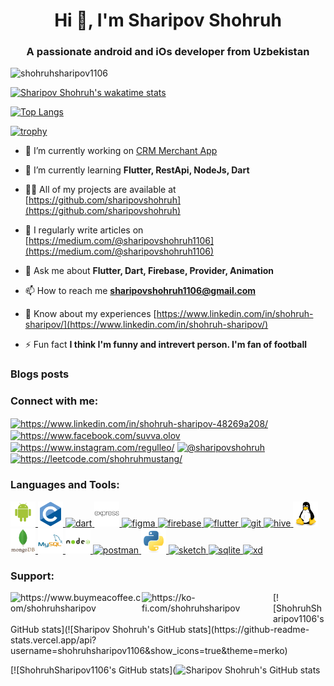 <h1 align="center">Hi 👋, I'm Sharipov Shohruh</h1>
<h3 align="center">A passionate android and iOs developer from Uzbekistan</h3>

<p align="left"> <img src="https://komarev.com/ghpvc/?username=shohruhsharipov1106&label=Profile%20views&color=brightgreen&style=flat" alt="shohruhsharipov1106" /> </p>

[![Sharipov Shohruh's wakatime stats](https://github-readme-stats.vercel.app/api/wakatime?username=shohruhtohirovich)](https://github.com/shohruhsharipov1106/github-readme-stats)

[![Top Langs](https://github-readme-stats.vercel.app/api/top-langs/?username=shohruhsharipov1106)](https://github.com/shohruhsharipov1106/github-readme-stats)

[![trophy](https://github-profile-trophy.vercel.app/?username=shohruhsharipov1106&margin-w=30&theme=matrix)](https://github.com/shohruhsharipov1106/github-profile-trophy)

- 🔭 I’m currently working on [CRM Merchant App](https://github.com/ShohruhSharipov1106/CRM-Merchant-App)

- 🌱 I’m currently learning **Flutter, RestApi, NodeJs, Dart**

- 👨‍💻 All of my projects are available at [https://github.com/sharipovshohruh](https://github.com/sharipovshohruh)

- 📝 I regularly write articles on [https://medium.com/@sharipovshohruh1106](https://medium.com/@sharipovshohruh1106)

- 💬 Ask me about **Flutter, Dart, Firebase, Provider, Animation**

- 📫 How to reach me **sharipovshohruh1106@gmail.com**

- 📄 Know about my experiences [https://www.linkedin.com/in/shohruh-sharipov/](https://www.linkedin.com/in/shohruh-sharipov/)

- ⚡ Fun fact **I think I'm funny and intrevert person. I'm fan of football**

### Blogs posts
<!-- BLOG-POST-LIST:START -->
<!-- BLOG-POST-LIST:END -->

<h3 align="left">Connect with me:</h3>
<p align="left">
<a href="https://linkedin.com/in/https://www.linkedin.com/in/shohruh-sharipov-48269a208/" target="blank"><img align="center" src="https://raw.githubusercontent.com/rahuldkjain/github-profile-readme-generator/master/src/images/icons/Social/linked-in-alt.svg" alt="https://www.linkedin.com/in/shohruh-sharipov-48269a208/" height="30" width="40" /></a>
<a href="https://fb.com/https://www.facebook.com/suvva.olov" target="blank"><img align="center" src="https://raw.githubusercontent.com/rahuldkjain/github-profile-readme-generator/master/src/images/icons/Social/facebook.svg" alt="https://www.facebook.com/suvva.olov" height="30" width="40" /></a>
<a href="https://instagram.com/https://www.instagram.com/regulleo/" target="blank"><img align="center" src="https://raw.githubusercontent.com/rahuldkjain/github-profile-readme-generator/master/src/images/icons/Social/instagram.svg" alt="https://www.instagram.com/regulleo/" height="30" width="40" /></a>
<a href="https://medium.com/@sharipovshohruh" target="blank"><img align="center" src="https://raw.githubusercontent.com/rahuldkjain/github-profile-readme-generator/master/src/images/icons/Social/medium.svg" alt="@sharipovshohruh" height="30" width="40" /></a>
<a href="https://www.leetcode.com/https://leetcode.com/shohruhmustang/" target="blank"><img align="center" src="https://raw.githubusercontent.com/rahuldkjain/github-profile-readme-generator/master/src/images/icons/Social/leet-code.svg" alt="https://leetcode.com/shohruhmustang/" height="30" width="40" /></a>
</p>

<h3 align="left">Languages and Tools:</h3>
<p align="left"> <a href="https://developer.android.com" target="_blank" rel="noreferrer"> <img src="https://raw.githubusercontent.com/devicons/devicon/master/icons/android/android-original-wordmark.svg" alt="android" width="40" height="40"/> </a> <a href="https://www.cprogramming.com/" target="_blank" rel="noreferrer"> <img src="https://raw.githubusercontent.com/devicons/devicon/master/icons/c/c-original.svg" alt="c" width="40" height="40"/> </a> <a href="https://dart.dev" target="_blank" rel="noreferrer"> <img src="https://www.vectorlogo.zone/logos/dartlang/dartlang-icon.svg" alt="dart" width="40" height="40"/> </a> <a href="https://expressjs.com" target="_blank" rel="noreferrer"> <img src="https://raw.githubusercontent.com/devicons/devicon/master/icons/express/express-original-wordmark.svg" alt="express" width="40" height="40"/> </a> <a href="https://www.figma.com/" target="_blank" rel="noreferrer"> <img src="https://www.vectorlogo.zone/logos/figma/figma-icon.svg" alt="figma" width="40" height="40"/> </a> <a href="https://firebase.google.com/" target="_blank" rel="noreferrer"> <img src="https://www.vectorlogo.zone/logos/firebase/firebase-icon.svg" alt="firebase" width="40" height="40"/> </a> <a href="https://flutter.dev" target="_blank" rel="noreferrer"> <img src="https://www.vectorlogo.zone/logos/flutterio/flutterio-icon.svg" alt="flutter" width="40" height="40"/> </a> <a href="https://git-scm.com/" target="_blank" rel="noreferrer"> <img src="https://www.vectorlogo.zone/logos/git-scm/git-scm-icon.svg" alt="git" width="40" height="40"/> </a> <a href="https://hive.apache.org/" target="_blank" rel="noreferrer"> <img src="https://www.vectorlogo.zone/logos/apache_hive/apache_hive-icon.svg" alt="hive" width="40" height="40"/> </a> <a href="https://www.linux.org/" target="_blank" rel="noreferrer"> <img src="https://raw.githubusercontent.com/devicons/devicon/master/icons/linux/linux-original.svg" alt="linux" width="40" height="40"/> </a> <a href="https://www.mongodb.com/" target="_blank" rel="noreferrer"> <img src="https://raw.githubusercontent.com/devicons/devicon/master/icons/mongodb/mongodb-original-wordmark.svg" alt="mongodb" width="40" height="40"/> </a> <a href="https://www.mysql.com/" target="_blank" rel="noreferrer"> <img src="https://raw.githubusercontent.com/devicons/devicon/master/icons/mysql/mysql-original-wordmark.svg" alt="mysql" width="40" height="40"/> </a> <a href="https://nodejs.org" target="_blank" rel="noreferrer"> <img src="https://raw.githubusercontent.com/devicons/devicon/master/icons/nodejs/nodejs-original-wordmark.svg" alt="nodejs" width="40" height="40"/> </a> <a href="https://postman.com" target="_blank" rel="noreferrer"> <img src="https://www.vectorlogo.zone/logos/getpostman/getpostman-icon.svg" alt="postman" width="40" height="40"/> </a> <a href="https://www.python.org" target="_blank" rel="noreferrer"> <img src="https://raw.githubusercontent.com/devicons/devicon/master/icons/python/python-original.svg" alt="python" width="40" height="40"/> </a> <a href="https://www.sketch.com/" target="_blank" rel="noreferrer"> <img src="https://www.vectorlogo.zone/logos/sketchapp/sketchapp-icon.svg" alt="sketch" width="40" height="40"/> </a> <a href="https://www.sqlite.org/" target="_blank" rel="noreferrer"> <img src="https://www.vectorlogo.zone/logos/sqlite/sqlite-icon.svg" alt="sqlite" width="40" height="40"/> </a> <a href="https://www.adobe.com/products/xd.html" target="_blank" rel="noreferrer"> <img src="https://cdn.worldvectorlogo.com/logos/adobe-xd.svg" alt="xd" width="40" height="40"/> </a> </p>

<h3 align="left">Support:</h3>
<p><a href="https://www.buymeacoffee.com/https://www.buymeacoffee.com/shohruhsharipov"> <img align="left" src="https://cdn.buymeacoffee.com/buttons/v2/default-yellow.png" height="50" width="210" alt="https://www.buymeacoffee.com/shohruhsharipov" /></a><a href="https://ko-fi.com/https://ko-fi.com/shohruhsharipov"> <img align="left" src="https://cdn.ko-fi.com/cdn/kofi3.png?v=3" height="50" width="210" alt="https://ko-fi.com/shohruhsharipov" /></a>[![ShohruhSharipov1106's GitHub stats](![Sharipov Shohruh's GitHub stats](https://github-readme-stats.vercel.app/api?username=shohruhsharipov1106&show_icons=true&theme=merko)</p>

[![ShohruhSharipov1106's GitHub stats](![Sharipov Shohruh's GitHub stats](https://github-readme-stats.vercel.app/api?username=shohruhsharipov1106&show_icons=true&theme=merko)
